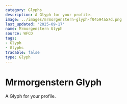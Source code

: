 ```yaml
---
category: Glyphs
description: A Glyph for your profile.
image: ../images/mrmorgenstern-glyph-f04594a57d.png
last_updated: '2025-09-17'
name: Mrmorgenstern Glyph
source: WFCD
tags:
- Glyph
- Glyphs
tradable: false
type: Glyph
---
```


# Mrmorgenstern Glyph

A Glyph for your profile.

